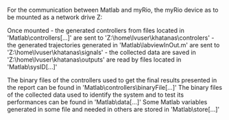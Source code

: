 For the communication between Matlab and myRio, the myRio device as to be mounted as a network drive Z:

Once mounted
	- the generated controllers from files located in 'Matlab\controllers\[...]' are sent to 'Z:\home\lvuser\khatanas\controlers'
	- the generated trajectories generated in 'Matlab\labviewInOut.m' are sent to 'Z:\home\lvuser\khatanas\signals'
	- the collected data are saved in 'Z:\home\lvuser\khatanas\outputs' are read by files located in 'Matlab\sysID\[...]'

The binary files of the controllers used to get the final results presented in the report can be found in 'Matlab\controllers\binaryFile\[...]'
The binary files of the collected data used to identify the system and to test its performances can be found in 'Matlab\data\[...]'
Some Matlab variables generated in some file and needed in others are stored in 'Matlab\store\[...]'


